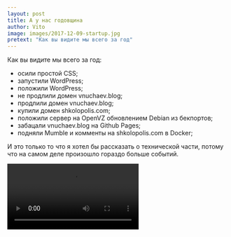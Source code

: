 ```yaml
---
layout: post
title: А у нас годовщина
author: Vito
image: images/2017-12-09-startup.jpg
pretext: "Как вы видите мы всего за год"
---
```

Как вы видите мы всего за год:
  - осили простой CSS;
  - запустили WordPress;
  - положили WordPress;
  - не продлили домен vnuchaev.blog;
  - продлили домен vnuchaev.blog;
  - купили домен shkolopolis.com;
  - положили сервер на OpenVZ обновлением Debian из бекпортов;
  - забацали vnuchaev.blog на Github Pages;
  - подняли Mumble и комменты на shkolopolis.com в Docker;

И это только то что я хотел бы рассказать о технической части, потому что на
самом деле произошло гораздо больше событий.

<video>
  <source src="/video/2018-12-09-video.mp4" type="video/mp4; codecs='avc1.42E01E, mp4a.40.2'">
  Тег video не поддерживается вашим браузером.
  <a href="/video/2018-12-09-video.mp4">Скачать видео</a>
</video>
